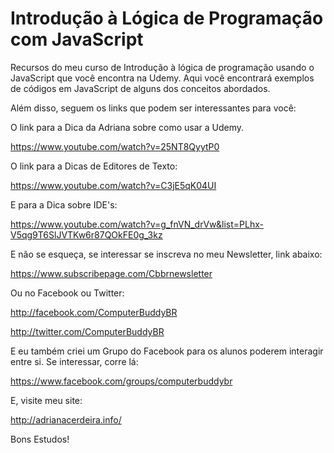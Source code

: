 # Introdução à Lógica de Programação com JavaScript
Recursos do meu curso de Introdução à lógica de programação usando o JavaScript que você encontra na Udemy.
Aqui você encontrará exemplos de códigos em JavaScript de alguns dos conceitos abordados.

Além disso, seguem os links que podem ser interessantes para você:

O link para a Dica da Adriana sobre como usar a Udemy.

https://www.youtube.com/watch?v=25NT8QyytP0

O link para a Dicas de Editores de Texto:

https://www.youtube.com/watch?v=C3jE5qK04UI

E para a Dica sobre IDE's:

https://www.youtube.com/watch?v=g_fnVN_drVw&list=PLhx-V5qg9T6SlJVTKw6r87QOkFE0g_3kz

E não se esqueça, se interessar se inscreva no meu Newsletter, link abaixo:

https://www.subscribepage.com/Cbbrnewsletter

Ou no Facebook ou Twitter:

http://facebook.com/ComputerBuddyBR

http://twitter.com/ComputerBuddyBR

E eu também criei um Grupo do Facebook para os alunos poderem interagir entre si. Se interessar, corre lá:

https://www.facebook.com/groups/computerbuddybr

E, visite meu site:

http://adrianacerdeira.info/

Bons Estudos!
